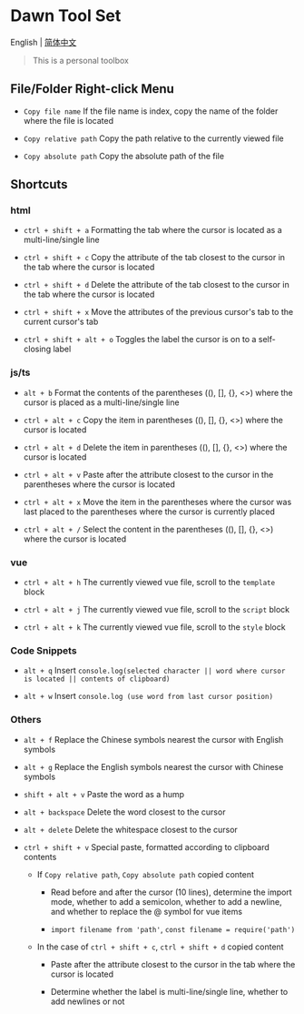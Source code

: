 # Dawn Tool Set

English | [简体中文](./README.zh-CN.md)

> This is a personal toolbox

## File/Folder Right-click Menu

- `Copy file name` If the file name is index, copy the name of the folder where the file is located

- `Copy relative path` Copy the path relative to the currently viewed file

- `Copy absolute path` Copy the absolute path of the file

## Shortcuts

### html

- `ctrl + shift + a` Formatting the tab where the cursor is located as a multi-line/single line

- `ctrl + shift + c` Copy the attribute of the tab closest to the cursor in the tab where the cursor is located

- `ctrl + shift + d` Delete the attribute of the tab closest to the cursor in the tab where the cursor is located

- `ctrl + shift + x` Move the attributes of the previous cursor's tab to the current cursor's tab

- `ctrl + shift + alt + o` Toggles the label the cursor is on to a self-closing label

### js/ts

- `alt + b` Format the contents of the parentheses ((), [], {}, <>) where the cursor is placed as a multi-line/single line

- `ctrl + alt + c` Copy the item in parentheses ((), [], {}, <>) where the cursor is located

- `ctrl + alt + d` Delete the item in parentheses ((), [], {}, <>) where the cursor is located

- `ctrl + alt + v` Paste after the attribute closest to the cursor in the parentheses where the cursor is located

- `ctrl + alt + x` Move the item in the parentheses where the cursor was last placed to the parentheses where the cursor is currently placed

- `ctrl + alt + /` Select the content in the parentheses ((), [], {}, <>) where the cursor is located

### vue

- `ctrl + alt + h` The currently viewed vue file, scroll to the `template` block

- `ctrl + alt + j` The currently viewed vue file, scroll to the `script` block

- `ctrl + alt + k` The currently viewed vue file, scroll to the `style` block

### Code Snippets

- `alt + q` Insert `console.log(selected character || word where cursor is located || contents of clipboard)`

- `alt + w` Insert `console.log (use word from last cursor position)`

### Others

- `alt + f` Replace the Chinese symbols nearest the cursor with English symbols

- `alt + g` Replace the English symbols nearest the cursor with Chinese symbols

- `shift + alt + v` Paste the word as a hump

- `alt + backspace` Delete the word closest to the cursor

- `alt + delete` Delete the whitespace closest to the cursor

- `ctrl + shift + v` Special paste, formatted according to clipboard contents

  - If `Copy relative path`, `Copy absolute path` copied content

    - Read before and after the cursor (10 lines), determine the import mode, whether to add a semicolon, whether to add a newline, and whether to replace the @ symbol for vue items

    - `import filename from 'path'`, `const filename = require('path')`

  - In the case of `ctrl + shift + c`, `ctrl + shift + d` copied content

    - Paste after the attribute closest to the cursor in the tab where the cursor is located

    - Determine whether the label is multi-line/single line, whether to add newlines or not
